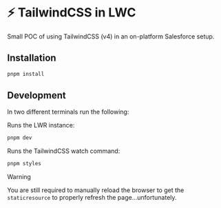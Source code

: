 # ⚡ TailwindCSS in LWC

Small POC of using TailwindCSS (v4) in an on-platform Salesforce setup.

## Installation

```bash
pnpm install
```

## Development

In two different terminals run the following:

Runs the LWR instance:
```bash
pnpm dev
```

Runs the TailwindCSS watch command:
```bash
pnpm styles
```

> [!warning]
> You are still required to manually reload the browser to get the `staticresource` to properly refresh the page...unfortunately.